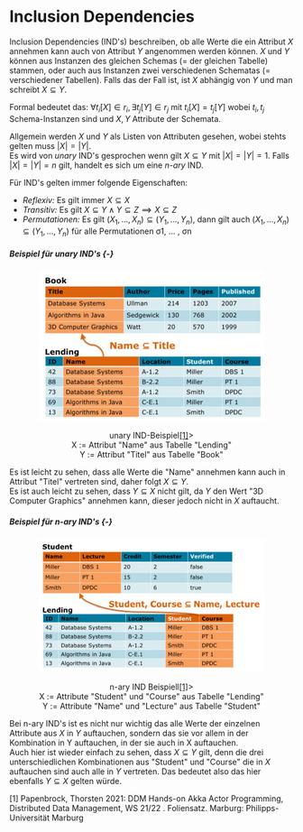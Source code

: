 
# Inclusion Dependencies

Inclusion Dependencies (IND's) beschreiben, ob alle Werte die ein Attribut $X$ annehmen kann auch von Attribut $Y$ angenommen werden können. $X$ und $Y$ können aus Instanzen des gleichen Schemas (= der gleichen Tabelle) stammen, oder auch aus Instanzen zwei verschiedenen Schematas (= verschiedener Tabellen).
Falls das der Fall ist, ist $X$ abhängig von $Y$ und man schreibt $X ⊆ Y$.

Formal bedeutet das: $∀ t_i[X] ∈ r_i, ∃ t_j[Y] ∈ r_j$ mit $t_i[X] = t_j[Y]$ wobei $t_i, t_j$ Schema-Instanzen sind und $X, Y$ Attribute der Schemata. 

Allgemein werden $X$ und $Y$ als Listen von Attributen gesehen, wobei stehts gelten muss $|X| = |Y|$. <br>
Es wird von *unary* IND's gesprochen wenn gilt $X ⊆ Y$ mit $|X| = |Y| = 1$. Falls $|X| = |Y| = n$ gilt, handelt es sich um eine *n-ary* IND.

Für IND's gelten immer folgende Eigenschaften:

* *Reflexiv:* Es gilt immer $X ⊆ X$
* *Transitiv:* Es gilt $X ⊆ Y \wedge Y ⊆ Z \implies X ⊆ Z$
* *Permutationen:* Es gilt $(X_1, ... , X_n) ⊆ (Y_1, ... , Y_n)$, dann gilt auch $(X_1, ... , X_n) ⊆ (Y_1, ... , Y_n)$ für alle Permutationen σ1, ... , σn 

##### Beispiel für unary IND's {-}

<p align="center">
  <img src="imgs/unary_IND_Example.jpg" width="400">
  <p align="center">
    unary IND-Beispiel<a href="papenbrock">[1]</a>> <br>
  X := Attribut "Name" aus Tabelle "Lending"<br>
  Y := Attribut "Titel" aus Tabelle "Book"<br>
  </p>
</p>

Es ist leicht zu sehen, dass alle Werte die "Name" annehmen kann auch in Attribut "Titel" vertreten sind, daher folgt $X ⊆ Y$. <br>
Es ist auch leicht zu sehen, dass $Y ⊆ X$ nicht gilt, da $Y$ den Wert "3D Computer Graphics" annehmen kann, dieser jedoch nicht in $X$ auftaucht.

##### Beispiel für n-ary IND's {-}

<p align="center">
  <img src="imgs/n-ary_IND_Example.jpg" width="400">
  <p align="center">
  n-ary IND Beispiell<a href="papenbrock">[1]</a>> <br>
  X := Attribute "Student" und "Course" aus Tabelle "Lending"<br>
  Y := Attribute "Name" und "Lecture" aus Tabelle "Student"<br>
  </p>
</p>


Bei n-ary IND's ist es nicht nur wichtig das alle Werte der einzelnen Attribute aus $X$ in $Y$ auftauchen, sondern das sie vor allem in der Kombination in Y auftauchen, in der sie auch in X auftauchen.<br>
Auch hier ist wieder einfach zu sehen, dass $X ⊆ Y$ gilt, denn die drei unterschiedlichen Kombinationen aus "Student" und "Course" die in $X$ auftauchen sind auch alle in $Y$ vertreten. Das bedeutet also das hier ebenfalls $Y ⊆ X$ gelten würde.

<p id="papenbrock">[1] Papenbrock, Thorsten 2021: DDM Hands-on Akka Actor Programming, Distributed Data Management, WS 21/22 . Foliensatz. Marburg: Philipps-Universität Marburg</p> 
